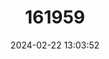 ---
title: "161959"
category: "Dianthus nitidus"
draft: false
date: 2024-02-22 13:03:52
languages:
  English: ["Carpathian Glossy Pink"]
---